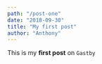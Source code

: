 ```yaml
---
path: "/post-one"
date: "2018-09-30"
title: "My first post"
author: "Anthony"
---
```


This is my **first post** on ```Gastby```
